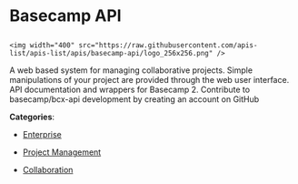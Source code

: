 # Basecamp API<p align="center">
    <img width="400" src="https://raw.githubusercontent.com/apis-list/apis-list/apis/basecamp-api/logo_256x256.png" />
</p>

A web based system for managing collaborative projects.  Simple manipulations of your project are provided through the web user interface. API documentation and wrappers for Basecamp 2. Contribute to basecamp/bcx-api development by creating an account on GitHub

**Categories**:

- [Enterprise](https://github/apis-list/apis-list#enterprise)

- [Project Management](https://github/apis-list/apis-list#project-management)

- [Collaboration](https://github/apis-list/apis-list#collaboration)





